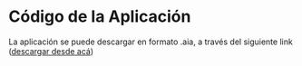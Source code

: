 # Código de la Aplicación

La aplicación se puede descargar en formato .aia, a través del siguiente link ([descargar desde acá](https://github.com/benjaminquirozv/Template-/blob/master/codigos/APK/App_corregida_final.aia?raw=true))
